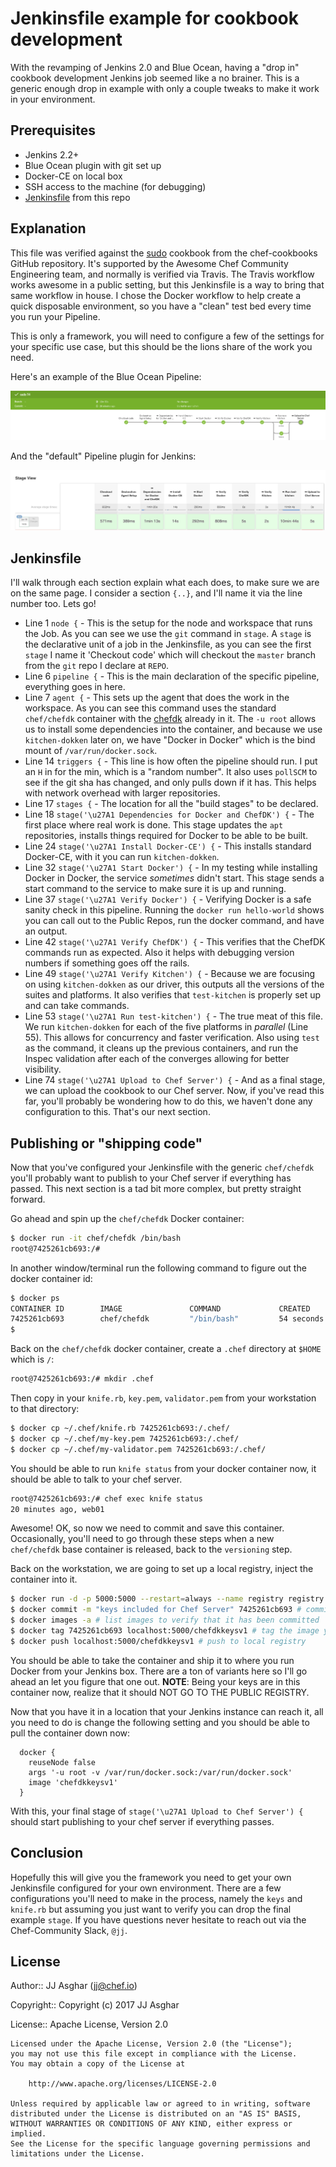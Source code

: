 # Jenkinsfile example for cookbook development

With the revamping of Jenkins 2.0 and Blue Ocean, having a "drop in" cookbook
development Jenkins job seemed like a no brainer. This is a generic enough drop
in example with only a couple tweaks to make it work in your environment.

## Prerequisites

- Jenkins 2.2+
- Blue Ocean plugin with git set up
- Docker-CE on local box
- SSH access to the machine (for debugging)
- [Jenkinsfile](./Jenkinsfile) from this repo

## Explanation

This file was verified against the [sudo][sudo] cookbook from the chef-cookbooks
GitHub repository. It's supported by the Awesome Chef Community Engineering team,
and normally is verified via Travis. The Travis workflow works awesome in a public
setting, but this Jenkinsfile is a way to bring that same workflow in house. I chose
the Docker workflow to help create a quick disposable environment, so you have a "clean"
test bed every time you run your Pipeline.

This is only a framework, you will need to configure a few of the settings for your
specific use case, but this should be the lions share of the work you need.

Here's an example of the Blue Ocean Pipeline:

![](./images/blueocean.png)

And the "default" Pipeline plugin for Jenkins:

![](./images/pipeline.png)

## Jenkinsfile

I'll walk through each section explain what each does, to make sure we are on the same
page. I consider a section `{..}`, and I'll name it via the line number too. Lets go!

- Line 1 `node {` - This is the setup for the node and workspace that runs the Job. As you can see we use the `git` command in `stage`. A `stage` is the declarative unit of a job in the Jenkinsfile, as you can see the first `stage` I name it 'Checkout code' which will checkout the `master` branch from the `git` repo I declare at `REPO`.
- Line 6 `pipeline {` - This is the main declaration of the specific pipeline, everything goes in here.
- Line 7 `agent {` - This sets up the agent that does the work in the workspace. As you can see this command uses the standard `chef/chefdk` container with the [chefdk][chefdk] already in it. The `-u root` allows us to install some dependencies into the container, and because we use `kitchen-dokken` later on, we have "Docker in Docker" which is the bind mount of `/var/run/docker.sock`.
- Line 14 `triggers {` - This line is how often the pipeline should run. I put an `H` in for the min, which is a "random number". It also uses `pollSCM` to see if the git sha has changed, and only pulls down if it has. This helps with network overhead with larger repositories.
- Line 17 `stages {` - The location for all the "build stages" to be declared.
- Line 18 `stage('\u27A1 Dependencies for Docker and ChefDK') {` - The first place where real work is done. This stage updates the `apt` repositories, installs things required for Docker to be able to be built.
- Line 24 `stage('\u27A1 Install Docker-CE') {` - This installs standard Docker-CE, with it you can run `kitchen-dokken`.
- Line 32 `stage('\u27A1 Start Docker') {` - In my testing while installing Docker in Docker, the service _sometimes_ didn't start. This stage sends a start command to the service to make sure it is up and running.
- Line 37 `stage('\u27A1 Verify Docker') {` - Verifying Docker is a safe sanity check in this pipeline. Running the `docker run hello-world` shows you can call out to the Public Repos, run the docker command, and have an output.
- Line 42 `stage('\u27A1 Verify ChefDK') {` - This verifies that the ChefDK commands run as expected. Also it helps with debugging version numbers if something goes off the rails.
- Line 49 `stage('\u27A1 Verify Kitchen') {` - Because we are focusing on using `kitchen-dokken` as our driver, this outputs all the versions of the suites and platforms. It also verifies that `test-kitchen` is properly set up and can take commands.
- Line 53 `stage('\u27A1 Run test-kitchen') {` - The true meat of this file. We run `kitchen-dokken` for each of the five platforms in _parallel_ (Line 55). This allows for concurrency and faster verification. Also using `test` as the command, it cleans up the previous containers, and run the Inspec validation after each of the converges allowing for better visibility.
- Line 74 `stage('\u27A1 Upload to Chef Server') {` - And as a final stage, we can upload the cookbook to our Chef server. Now, if you've read this far, you'll probably be wondering how to do this, we haven't done any configuration to this. That's our next section.

## Publishing or "shipping code"

Now that you've configured your Jenkinsfile with the generic `chef/chefdk` you'll
probably want to publish to your Chef server if everything has passed. This next
section is a tad bit more complex, but pretty straight forward.

Go ahead and spin up the `chef/chefdk` Docker container:

```bash
$ docker run -it chef/chefdk /bin/bash
root@7425261cb693:/#
```

In another window/terminal run the following command to figure out the docker container id:

```bash
$ docker ps
CONTAINER ID        IMAGE               COMMAND             CREATED             STATUS              PORTS               NAMES
7425261cb693        chef/chefdk         "/bin/bash"         54 seconds ago      Up 53 seconds                           laughing_lovelace
$
```

Back on the `chef/chefdk` docker container, create a `.chef` directory at `$HOME` which is `/`:

```bash
root@7425261cb693:/# mkdir .chef
```

Then copy in your `knife.rb`, `key.pem`, `validator.pem` from your workstation to that directory:

```bash
$ docker cp ~/.chef/knife.rb 7425261cb693:/.chef/
$ docker cp ~/.chef/my-key.pem 7425261cb693:/.chef/
$ docker cp ~/.chef/my-validator.pem 7425261cb693:/.chef/
```

You should be able to run `knife status` from your docker container now, it should be able to talk to your
chef server.

```bash
root@7425261cb693:/# chef exec knife status
20 minutes ago, web01
```

Awesome! OK, so now we need to commit and save this container. Occasionally, you'll need to go through these
steps when a new `chef/chefdk` base container is released, back to the `versioning` step.

Back on the workstation, we are going to set up a local registry, inject the container into it.

```bash
$ docker run -d -p 5000:5000 --restart=always --name registry registry:2 # start up registry container if not already started
$ docker commit -m "keys included for Chef Server" 7425261cb693 # commit the changes to the container
$ docker images -a # list images to verify that it has been committed
$ docker tag 7425261cb693 localhost:5000/chefdkkeysv1 # tag the image you committed
$ docker push localhost:5000/chefdkkeysv1 # push to local registry
```

You should be able to take the container and ship it to where you run Docker from your Jenkins box. There are
a ton of variants here so I'll go ahead an let you figure that one out. **NOTE**: Being your keys are in this container
now, realize that it should NOT GO TO THE PUBLIC REGISTRY.

Now that you have it in a location that your Jenkins instance can reach it, all you need to do is change the following setting
and you should be able to pull the container down now:

```
  docker {
    reuseNode false
    args '-u root -v /var/run/docker.sock:/var/run/docker.sock'
    image 'chefdkkeysv1'
  }
```

With this, your final stage of `stage('\u27A1 Upload to Chef Server') {` should start publishing to your
chef server if everything passes.

## Conclusion

Hopefully this will give you the framework you need to get your own Jenkinsfile configured for your own environment.
There are a few configurations you'll need to make in the process, namely the `keys` and `knife.rb` but assuming you
just want to verify you can drop the final example `stage`. If you have questions never hesitate to reach out via
the Chef-Community Slack, `@jj`.

## License

Author:: JJ Asghar ([jj@chef.io](mailto:jj@chef.io))

Copyright:: Copyright (c) 2017 JJ Asghar

License:: Apache License, Version 2.0

```text
Licensed under the Apache License, Version 2.0 (the "License");
you may not use this file except in compliance with the License.
You may obtain a copy of the License at

    http://www.apache.org/licenses/LICENSE-2.0

Unless required by applicable law or agreed to in writing, software
distributed under the License is distributed on an "AS IS" BASIS,
WITHOUT WARRANTIES OR CONDITIONS OF ANY KIND, either express or implied.
See the License for the specific language governing permissions and
limitations under the License.
```

[chefdk]: http://chefdk.io
[sudo]: https://github.com/chef-cookbooks/sudo
